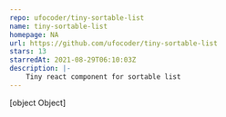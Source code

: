```yaml
---
repo: ufocoder/tiny-sortable-list
name: tiny-sortable-list
homepage: NA
url: https://github.com/ufocoder/tiny-sortable-list
stars: 13
starredAt: 2021-08-29T06:10:03Z
description: |-
    Tiny react component for sortable list
---
```


[object Object]
